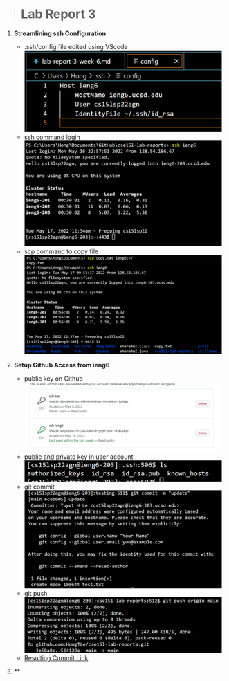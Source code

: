 > # Lab Report 3

 1. **Streamlining ssh Configuration**  
    * .ssh/config file edited using VScode  
    ![Image](config.png)
    * ssh command login  
    ![Image](ieng6.png)
    * scp command to copy file  
    ![Image](scp.png)

 2. **Setup Github Access from ieng6**  
    * public key on Github
    ![Image](github.png)
    * public and private key in user account
    ![Image](ssh.png)
    * git commit
    ![Image](commit.png)
    * git push
    ![Image](push.png)
    * [Resulting Commit Link](https://github.com/HongTLe/testing/commit/6ceb605d2ae6e8b4f384bffc6ca0daaa97232b60)
 3. ** 